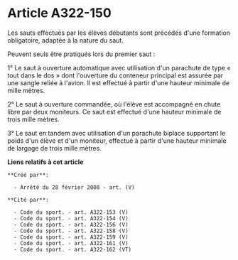 # Article A322-150

Les sauts effectués par les élèves débutants sont précédés d'une formation obligatoire, adaptée à la nature du saut.

Peuvent seuls être pratiqués lors du premier saut :

1° Le saut à ouverture automatique avec utilisation d'un parachute de type « tout dans le dos » dont l'ouverture du conteneur
principal est assurée par une sangle reliée à l'avion. Il est effectué à partir d'une hauteur minimale de mille mètres.

2° Le saut à ouverture commandée, où l'élève est accompagné en chute libre par deux moniteurs. Ce saut est effectué d'une
hauteur minimale de trois mille mètres.

3° Le saut en tandem avec utilisation d'un parachute biplace supportant le poids d'un élève et d'un moniteur, effectué à
partir d'une hauteur minimale de largage de trois mille mètres.

**Liens relatifs à cet article**

	**Créé par**:

	  - Arrêté du 28 février 2008 - art. (V)

	**Cité par**:

	  - Code du sport. - art. A322-153 (V)
	  - Code du sport. - art. A322-154 (V)
	  - Code du sport. - art. A322-156 (V)
	  - Code du sport. - art. A322-158 (V)
	  - Code du sport. - art. A322-159 (V)
	  - Code du sport. - art. A322-161 (V)
	  - Code du sport. - art. A322-162 (VT)
